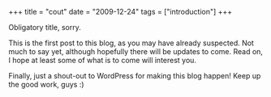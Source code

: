 +++
title = "cout"
date = "2009-12-24"
tags = ["introduction"]
+++

Obligatory title, sorry.

This is the first post to this blog, as you may have already suspected. Not much
to say yet, although hopefully there will be updates to come. Read on, I hope at
least some of what is to come will interest you.

Finally, just a shout-out to WordPress for making this blog happen! Keep up the
good work, guys :)
